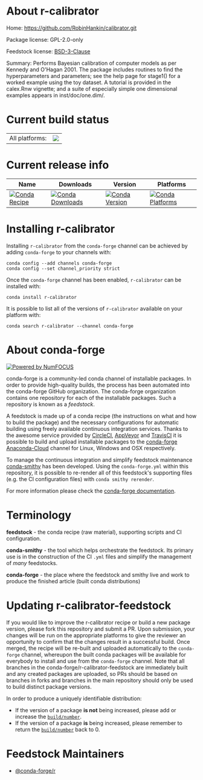 About r-calibrator
==================

Home: https://github.com/RobinHankin/calibrator.git

Package license: GPL-2.0-only

Feedstock license: [BSD-3-Clause](https://github.com/conda-forge/r-calibrator-feedstock/blob/main/LICENSE.txt)

Summary: Performs Bayesian calibration of computer models as per Kennedy and O'Hagan 2001.  The package includes routines to find the hyperparameters and parameters; see the help page for stage1() for a worked example using the toy dataset.  A tutorial is provided in the calex.Rnw vignette; and a suite of especially simple one dimensional examples appears in inst/doc/one.dim/.

Current build status
====================


<table><tr><td>All platforms:</td>
    <td>
      <a href="https://dev.azure.com/conda-forge/feedstock-builds/_build/latest?definitionId=15756&branchName=main">
        <img src="https://dev.azure.com/conda-forge/feedstock-builds/_apis/build/status/r-calibrator-feedstock?branchName=main">
      </a>
    </td>
  </tr>
</table>

Current release info
====================

| Name | Downloads | Version | Platforms |
| --- | --- | --- | --- |
| [![Conda Recipe](https://img.shields.io/badge/recipe-r--calibrator-green.svg)](https://anaconda.org/conda-forge/r-calibrator) | [![Conda Downloads](https://img.shields.io/conda/dn/conda-forge/r-calibrator.svg)](https://anaconda.org/conda-forge/r-calibrator) | [![Conda Version](https://img.shields.io/conda/vn/conda-forge/r-calibrator.svg)](https://anaconda.org/conda-forge/r-calibrator) | [![Conda Platforms](https://img.shields.io/conda/pn/conda-forge/r-calibrator.svg)](https://anaconda.org/conda-forge/r-calibrator) |

Installing r-calibrator
=======================

Installing `r-calibrator` from the `conda-forge` channel can be achieved by adding `conda-forge` to your channels with:

```
conda config --add channels conda-forge
conda config --set channel_priority strict
```

Once the `conda-forge` channel has been enabled, `r-calibrator` can be installed with:

```
conda install r-calibrator
```

It is possible to list all of the versions of `r-calibrator` available on your platform with:

```
conda search r-calibrator --channel conda-forge
```


About conda-forge
=================

[![Powered by
NumFOCUS](https://img.shields.io/badge/powered%20by-NumFOCUS-orange.svg?style=flat&colorA=E1523D&colorB=007D8A)](https://numfocus.org)

conda-forge is a community-led conda channel of installable packages.
In order to provide high-quality builds, the process has been automated into the
conda-forge GitHub organization. The conda-forge organization contains one repository
for each of the installable packages. Such a repository is known as a *feedstock*.

A feedstock is made up of a conda recipe (the instructions on what and how to build
the package) and the necessary configurations for automatic building using freely
available continuous integration services. Thanks to the awesome service provided by
[CircleCI](https://circleci.com/), [AppVeyor](https://www.appveyor.com/)
and [TravisCI](https://travis-ci.com/) it is possible to build and upload installable
packages to the [conda-forge](https://anaconda.org/conda-forge)
[Anaconda-Cloud](https://anaconda.org/) channel for Linux, Windows and OSX respectively.

To manage the continuous integration and simplify feedstock maintenance
[conda-smithy](https://github.com/conda-forge/conda-smithy) has been developed.
Using the ``conda-forge.yml`` within this repository, it is possible to re-render all of
this feedstock's supporting files (e.g. the CI configuration files) with ``conda smithy rerender``.

For more information please check the [conda-forge documentation](https://conda-forge.org/docs/).

Terminology
===========

**feedstock** - the conda recipe (raw material), supporting scripts and CI configuration.

**conda-smithy** - the tool which helps orchestrate the feedstock.
                   Its primary use is in the construction of the CI ``.yml`` files
                   and simplify the management of *many* feedstocks.

**conda-forge** - the place where the feedstock and smithy live and work to
                  produce the finished article (built conda distributions)


Updating r-calibrator-feedstock
===============================

If you would like to improve the r-calibrator recipe or build a new
package version, please fork this repository and submit a PR. Upon submission,
your changes will be run on the appropriate platforms to give the reviewer an
opportunity to confirm that the changes result in a successful build. Once
merged, the recipe will be re-built and uploaded automatically to the
`conda-forge` channel, whereupon the built conda packages will be available for
everybody to install and use from the `conda-forge` channel.
Note that all branches in the conda-forge/r-calibrator-feedstock are
immediately built and any created packages are uploaded, so PRs should be based
on branches in forks and branches in the main repository should only be used to
build distinct package versions.

In order to produce a uniquely identifiable distribution:
 * If the version of a package **is not** being increased, please add or increase
   the [``build/number``](https://docs.conda.io/projects/conda-build/en/latest/resources/define-metadata.html#build-number-and-string).
 * If the version of a package **is** being increased, please remember to return
   the [``build/number``](https://docs.conda.io/projects/conda-build/en/latest/resources/define-metadata.html#build-number-and-string)
   back to 0.

Feedstock Maintainers
=====================

* [@conda-forge/r](https://github.com/conda-forge/r/)

